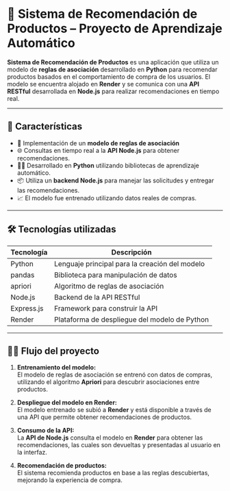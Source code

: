 # 🛒 Sistema de Recomendación de Productos – Proyecto de Aprendizaje Automático

**Sistema de Recomendación de Productos** es una aplicación que utiliza un modelo de **reglas de asociación** desarrollado en **Python** para recomendar productos basados en el comportamiento de compra de los usuarios. El modelo se encuentra alojado en **Render** y se comunica con una **API RESTful** desarrollada en **Node.js** para realizar recomendaciones en tiempo real.

---

## 🚀 Características

- 🤖 Implementación de un **modelo de reglas de asociación**
- 🌐 Consultas en tiempo real a la **API Node.js** para obtener recomendaciones.
- 🧑‍💻 Desarrollado en **Python** utilizando bibliotecas de aprendizaje automático.
- 📦 Utiliza un **backend Node.js** para manejar las solicitudes y entregar las recomendaciones.
- 📈 El modelo fue entrenado utilizando datos reales de compras.

---

## 🛠️ Tecnologías utilizadas

| Tecnología     | Descripción                                         |
|----------------|-----------------------------------------------------|
| Python         | Lenguaje principal para la creación del modelo      |
| pandas         | Biblioteca para manipulación de datos               |
| apriori        | Algoritmo de reglas de asociación                   |
| Node.js        | Backend de la API RESTful                           |
| Express.js     | Framework para construir la API                    |
| Render         | Plataforma de despliegue del modelo de Python       |

---

## 🧑‍💻 Flujo del proyecto

1. **Entrenamiento del modelo:**  
   El modelo de reglas de asociación se entrenó con datos de compras, utilizando el algoritmo **Apriori** para descubrir asociaciones entre productos.

2. **Despliegue del modelo en Render:**  
   El modelo entrenado se subió a **Render** y está disponible a través de una API que permite obtener recomendaciones de productos.

3. **Consumo de la API:**  
   La **API de Node.js** consulta el modelo en **Render** para obtener las recomendaciones, las cuales son devueltas y presentadas al usuario en la interfaz.

4. **Recomendación de productos:**  
   El sistema recomienda productos en base a las reglas descubiertas, mejorando la experiencia de compra.
